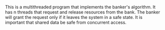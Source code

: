 This is a multithreaded program that implements the banker's algorithm. It has n threads that request and release resources from the bank. The banker will grant the request only if it leaves the system in a safe state. It is important that shared data be safe from concurrent access.
